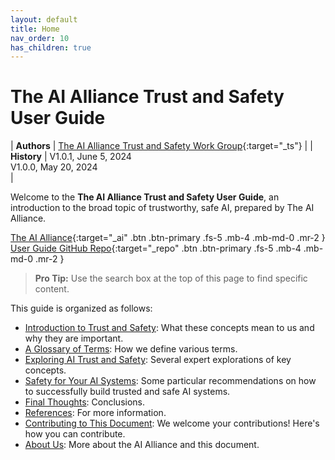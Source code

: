 ```yaml
---
layout: default
title: Home
nav_order: 10
has_children: true
---
```


# The AI Alliance Trust and Safety User Guide

| **Authors** | [The AI Alliance Trust and Safety Work Group](https://thealliance.ai/focusareas/trust-and-safety){:target="_ts"} |
| **History** | V1.0.1, June 5, 2024<br/>V1.0.0, May 20, 2024<br/> |

Welcome to the **The AI Alliance Trust and Safety User Guide**, an introduction to the broad topic of trustworthy, safe AI, prepared by The AI Alliance.

[The AI Alliance](https://thealliance.ai){:target="_ai" .btn .btn-primary .fs-5 .mb-4 .mb-md-0 .mr-2 } [User Guide GitHub Repo](https://github.com/The-AI-Alliance/trust-safety-user-guide){:target="_repo" .btn .btn-primary .fs-5 .mb-4 .mb-md-0 .mr-2 } 

> **Pro Tip:** Use the search box at the top of this page to find specific content.

This guide is organized as follows:

* [Introduction to Trust and Safety]({{site.baseurl}}/introduction): What these concepts mean to us and why they are important.
* [A Glossary of Terms]({{site.baseurl}}/glossary): How we define various terms.
* [Exploring AI Trust and Safety]({{site.baseurl}}/exploring/exploring): Several expert explorations of key concepts.
* [Safety for Your AI Systems]({{site.baseurl}}/safety-recommendations/safety-recommendations): Some particular recommendations on how to successfully build trusted and safe AI systems.
* [Final Thoughts]({{site.baseurl}}/final-thoughts): Conclusions.
* [References]({{site.baseurl}}/references): For more information.
* [Contributing to This Document]({{site.baseurl}}/contributing): We welcome your contributions! Here's how you can contribute.
* [About Us]({{site.baseurl}}/about): More about the AI Alliance and this document.

